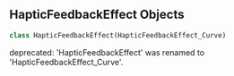 ## HapticFeedbackEffect Objects

```python
class HapticFeedbackEffect(HapticFeedbackEffect_Curve)
```

deprecated: 'HapticFeedbackEffect' was renamed to 'HapticFeedbackEffect_Curve'.

<a id="unreal.HapticFeedbackEffect_SoundWave"></a>
